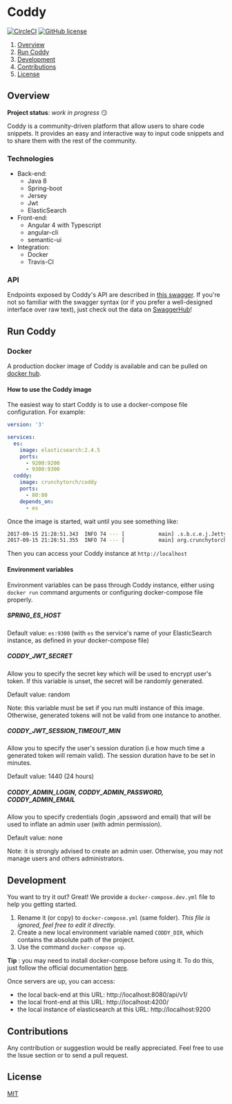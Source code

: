 # Coddy
[![CircleCI](https://circleci.com/gh/Crunchy-Torch/coddy.svg?style=shield)](https://circleci.com/gh/Crunchy-Torch/coddy) [![GitHub license](https://img.shields.io/badge/license-MIT-blue.svg)](./LICENSE)

1. [Overview](#overview)  
2. [Run Coddy](#run-coddy)
3. [Development](#development)
4. [Contributions](#contributions)
5. [License](#license)

## Overview

**Project status**: *work in progress* :smirk:

Coddy is a community-driven platform that allow users to share code snippets. It provides an easy and interactive way to input code snippets and to share them with the rest of the community.

### Technologies

* Back-end:
  * Java 8
  * Spring-boot
  * Jersey
  * Jwt
  * ElasticSearch
* Front-end:
  * Angular 4 with Typescript
  * angular-cli
  * semantic-ui
* Integration:
  * Docker
  * Travis-CI

### API
Endpoints exposed by Coddy's API are described in [this swagger](./docs/api-swagger.yml). If you're not so familiar with the swagger syntax (or if you prefer a well-designed interface over raw text), just check out the data on [SwaggerHub](https://app.swaggerhub.com/apis/Nexucis/Coddy/1.0.0)!

## Run Coddy

### Docker
A production docker image of Coddy is available and can be pulled on [docker hub](https://hub.docker.com/r/crunchytorch/coddy/).

#### How to use the Coddy image

The easiest way to start Coddy is to use a docker-compose file configuration. For example: 

```yaml
version: '3'

services:
  es:
    image: elasticsearch:2.4.5
    ports:
      - 9200:9200
      - 9300:9300
  coddy:
    image: crunchytorch/coddy
    ports:
      - 80:80
    depends_on:
      - es
```

Once the image is started, wait until you see something like: 

```bash
2017-09-15 21:28:51.343  INFO 74 --- [           main] .s.b.c.e.j.JettyEmbeddedServletContainer : Jetty started on port(s) 8080 (http/1.1)
2017-09-15 21:28:51.355  INFO 74 --- [           main] org.crunchytorch.coddy.Main              : Started Main in 15.305 seconds (JVM running for 16.668)
```

Then you can access your Coddy instance at `http://localhost`

#### Environment variables

Environment variables can be pass through Coddy instance, either using `docker run` command arguments or configuring docker-compose file properly.

##### SPRING_ES_HOST

Default value: `es:9300` (with `es` the service's name of your ElasticSearch instance, as defined in your docker-compose file)

##### CODDY_JWT_SECRET

Allow you to specify the secret key which will be used to encrypt user's token. If this variable is unset, the secret will be randomly generated.

Default value: random 
 
Note: this variable must be set if you run multi instance of this image. Otherwise, generated tokens will not be valid from one instance to another.

##### CODDY_JWT_SESSION_TIMEOUT_MIN

Allow you to specify the user's session duration (i.e how much time a generated token will remain valid). The session duration have to be set in minutes.

Default value: 1440 (24 hours)

##### CODDY_ADMIN_LOGIN, CODDY_ADMIN_PASSWORD, CODDY_ADMIN_EMAIL

Allow you to specify credentials (login ,apssword and email) that will be used to inflate an admin user (with admin permission).

Default value: none

Note: it is strongly advised to create an admin user. Otherwise, you may not manage users and others administrators.

## Development
You want to try it out? Great! We provide a `docker-compose.dev.yml` file to help you getting started.

1. Rename it (or copy) to `docker-compose.yml` (same folder).  *This file is ignored, feel free to edit it directly.*
2. Create a new local environment variable named `CODDY_DIR`, which contains the absolute path of the project.
3. Use the command `docker-compose up`.

**Tip** : you may need to install docker-compose before using it. To do this, just follow the official documentation [here](https://docs.docker.com/compose/install/).

Once servers are up, you can access:

* the local back-end at this URL: http://localhost:8080/api/v1/
* the local front-end at this URL: http://localhost:4200/
* the local instance of elasticsearch at this URL: http://localhost:9200

## Contributions

Any contribution or suggestion would be really appreciated. Feel free to use the Issue section or to send a pull request.

## License

[MIT](./LICENSE)